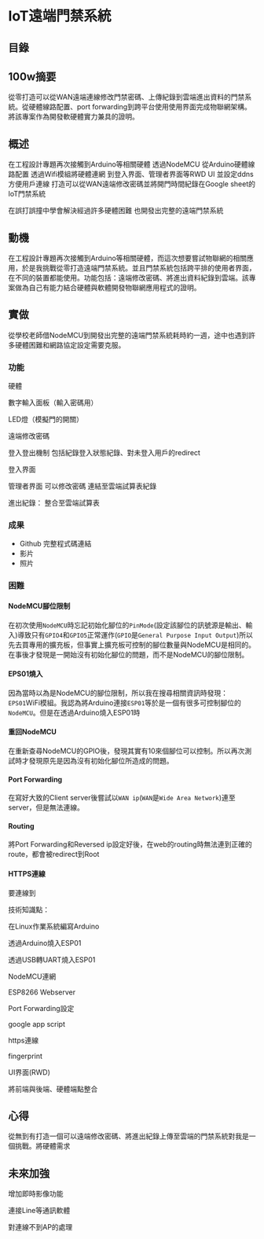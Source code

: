 # IoT遠端門禁系統

## 目錄

## 100w摘要

從零打造可以從WAN遠端連線修改門禁密碼、上傳紀錄到雲端進出資料的門禁系統。從硬體線路配置、port forwarding到跨平台使用使用界面完成物聯網架構。將該專案作為開發軟硬體實力兼具的證明。
## 概述

在工程設計專題再次接觸到Arduino等相關硬體
透過NodeMCU
從Arduino硬體線路配置
透過Wifi模組將硬體連網
到登入界面、管理者界面等RWD UI
並設定ddns方便用戶連線
打造可以從WAN遠端修改密碼並將開門時間紀錄在Google sheet的IoT門禁系統

在誤打誤撞中學會解決經過許多硬體困難
也開發出完整的遠端門禁系統
## 動機

在工程設計專題再次接觸到Arduino等相關硬體，而這次想要嘗試物聯網的相關應用，於是我挑戰從零打造遠端門禁系統。並且門禁系統包括跨平排的使用者界面，在不同的裝置都能使用。功能包括：遠端修改密碼、將進出資料紀錄到雲端。該專案做為自己有能力結合硬體與軟體開發物聯網應用程式的證明。
## 實做

從學校老師借NodeMCU到開發出完整的遠端門禁系統耗時約一週，途中也遇到許多硬體困難和網路協定設定需要克服。

### 功能

硬體

數字輸入面板（輸入密碼用）

LED燈（模擬門的開關）

遠端修改密碼

登入登出機制
    包括紀錄登入狀態紀錄、對未登入用戶的redirect

登入界面

管理者界面
    可以修改密碼
    連結至雲端試算表紀錄

進出紀錄：
    整合至雲端試算表

### 成果
- Github 完整程式碼連結
- 影片
- 照片

### 困難

#### NodeMCU腳位限制

在初次使用`NodeMCU`時忘記初始化腳位的`PinMode`(設定該腳位的訊號源是輸出、輸入)導致只有`GPIO4`和`GPIO5`正常運作(`GPIO`是`General Purpose Input Output`)所以先去買專用的擴充板，但事實上擴充板可控制的腳位數量與NodeMCU是相同的。在事後才發現是一開始沒有初始化腳位的問題，而不是NodeMCU的腳位限制。
#### EPS01燒入

因為當時以為是NodeMCU的腳位限制，所以我在搜尋相關資訊時發現：`EPS01`WiFi模組。我認為將Arduino連接`ESP01`等於是一個有很多可控制腳位的`NodeMCU`。但是在透過Arduino燒入ESP01時

#### 重回NodeMCU

在重新查尋NodeMCU的GPIO後，發現其實有10來個腳位可以控制。所以再次測試時才發現原先是因為沒有初始化腳位所造成的問題。
#### Port Forwarding

在寫好大致的Client server後嘗試以`WAN ip`(`WAN`是`Wide Area Network`)連至server，但是無法連線。
#### Routing

將Port Forwarding和Reversed ip設定好後，在web的routing時無法連到正確的route，都會被redirect到Root
#### HTTPS連線

要連線到

技術知識點：

在Linux作業系統編寫Arduino

透過Arduino燒入ESP01

透過USB轉UART燒入ESP01

NodeMCU連網

ESP8266 Webserver

Port Forwarding設定

google app script

https連線

fingerprint

UI界面(RWD) 

將前端與後端、硬體端點整合

## 心得

從無到有打造一個可以遠端修改密碼、將進出紀錄上傳至雲端的門禁系統對我是一個挑戰。將硬體需求

## 未來加強

增加即時影像功能

連接Line等通訊軟體

對連線不到AP的處理


